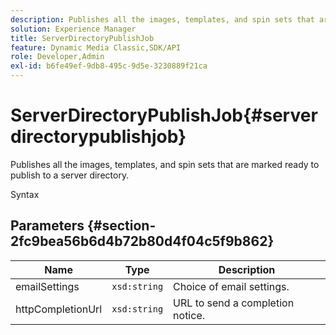 ```yaml
---
description: Publishes all the images, templates, and spin sets that are marked ready to publish to a server directory.
solution: Experience Manager
title: ServerDirectoryPublishJob
feature: Dynamic Media Classic,SDK/API
role: Developer,Admin
exl-id: b6fe49ef-9db8-495c-9d5e-3230889f21ca
---
```

# ServerDirectoryPublishJob{#serverdirectorypublishjob}

Publishes all the images, templates, and spin sets that are marked ready to publish to a server directory.

 Syntax 

## Parameters {#section-2fc9bea56b6d4b72b80d4f04c5f9b862}

|  Name  | Type  | Description  |
|---|---|---|
|  emailSettings  | `xsd:string`  | Choice of email settings.  |
|  httpCompletionUrl  | `xsd:string`  | URL to send a completion notice.  |
